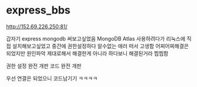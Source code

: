 # express_bbs

http://152.69.226.250:81/

갑자기 express mongodb 써보고싶었음
MongoDB Atlas 사용하려다가 
리눅스에 직접 설치해보고싶었고
중간에 권한설정하다 알수없는 애러 떠서 고생함
어찌어찌해결은 되었지만
원인파악 제대로해서 해결한게 아니라 
하다보니 해결된거라 찝찝함

권한 설정 완전 개판 
코드 완전 개판

우선 연결은 되었으니 코드남기기 ㅋㅋㅋㅋ
